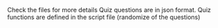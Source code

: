 Check the files for more details 
Quiz questions are in json format.
Quiz functions are defined in the script file (randomize of the questions)
